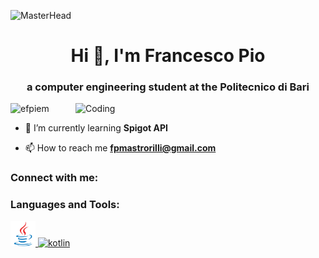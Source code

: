 ![MasterHead](https://repository-images.githubusercontent.com/588181932/e36ec678-7984-4cdd-8e4c-a3932772ff8e)
<h1 align="center">Hi 👋, I'm Francesco Pio</h1>
<h3 align="center">a computer engineering student at the Politecnico di Bari</h3>
<img align="right" alt="Coding" width="400" src="https://media1.giphy.com/media/v1.Y2lkPTc5MGI3NjExdjZsNDV1d2N4OTMyaTNscTd3bjNwN3E1Z2c4b20yaTF3Yjh0N3J6OSZlcD12MV9pbnRlcm5hbF9naWZfYnlfaWQmY3Q9Zw/qgQUggAC3Pfv687qPC/giphy.gif">

<p align="left"> <img src="https://komarev.com/ghpvc/?username=efpiem&label=Profile%20views&color=0e75b6&style=flat" alt="efpiem" /> </p>

- 🌱 I’m currently learning **Spigot API**

- 📫 How to reach me **fpmastrorilli@gmail.com**

<h3 align="left">Connect with me:</h3>
<p align="left">
</p>

<h3 align="left">Languages and Tools:</h3>
<p align="left"> <a href="https://www.java.com" target="_blank" rel="noreferrer"> <img src="https://raw.githubusercontent.com/devicons/devicon/master/icons/java/java-original.svg" alt="java" width="40" height="40"/> </a> <a href="https://kotlinlang.org" target="_blank" rel="noreferrer"> <img src="https://www.vectorlogo.zone/logos/kotlinlang/kotlinlang-icon.svg" alt="kotlin" width="40" height="40"/> </a> </p>
